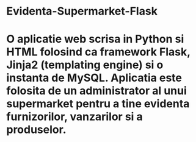 # Evidenta-Supermarket-Flask
# O aplicatie web scrisa in Python si HTML folosind ca framework Flask, Jinja2 (templating engine) si o instanta de MySQL. Aplicatia este folosita de un administrator al unui supermarket pentru a tine evidenta furnizorilor, vanzarilor si a produselor.